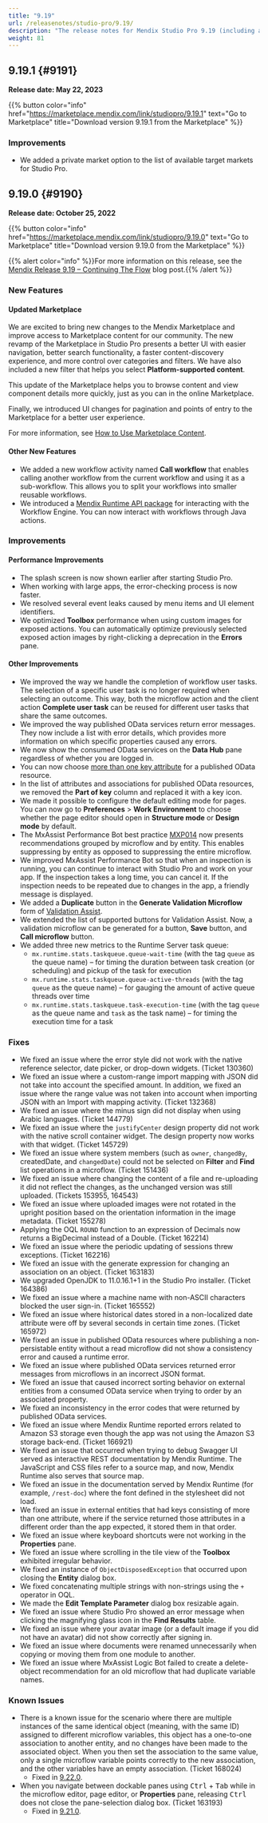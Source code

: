 ```yaml
---
title: "9.19"
url: /releasenotes/studio-pro/9.19/
description: "The release notes for Mendix Studio Pro 9.19 (including all patches) with details on new features, bug fixes, and known issues."
weight: 81
---
```


## 9.19.1 {#9191}

**Release date: May 22, 2023**

{{% button color="info" href="https://marketplace.mendix.com/link/studiopro/9.19.1" text="Go to Marketplace" title="Download version 9.19.1 from the Marketplace" %}}

### Improvements

* We added a private market option to the list of available target markets for Studio Pro.

## 9.19.0 {#9190}

**Release date: October 25, 2022**

{{% button color="info" href="https://marketplace.mendix.com/link/studiopro/9.19.0" text="Go to Marketplace" title="Download version 9.19.0 from the Marketplace" %}}

{{% alert color="info" %}}For more information on this release, see the [Mendix Release 9.19 – Continuing The Flow](https://www.mendix.com/blog/mendix-release-9-19-continuing-the-flow/) blog post.{{% /alert %}}

### New Features

#### Updated Marketplace

We are excited to bring new changes to the Mendix Marketplace and improve access to Marketplace content for our community. The new revamp of the Marketplace in Studio Pro presents a better UI with easier navigation, better search functionality, a faster content-discovery experience, and more control over categories and filters. We have also included a new filter that helps you select **Platform-supported content**. 

This update of the Marketplace helps you to browse content and view component details more quickly, just as you can in the online Marketplace. 

Finally, we introduced UI changes for pagination and points of entry to the Marketplace for a better user experience.

For more information, see [How to Use Marketplace Content](/appstore/use-content/).

#### Other New Features

* We added a new workflow activity named **Call workflow** that enables calling another workflow from the current workflow and using it as a sub-workflow. This allows you to split your workflows into smaller reusable workflows.
* We introduced a [Mendix Runtime API package](https://apidocs.rnd.mendix.com/9/runtime/com/mendix/core/Core.html#workflows()) for interacting with the Workflow Engine. You can now interact with workflows through Java actions. 

### Improvements

#### Performance Improvements

* The splash screen is now shown earlier after starting Studio Pro.
* When working with large apps, the error-checking process is now faster.
* We resolved several event leaks caused by menu items and UI element identifiers.
* We optimized **Toolbox** performance when using custom images for exposed actions. You can automatically optimize previously selected exposed action images by right-clicking a deprecation in the **Errors** pane.

#### Other Improvements

* We improved the way we handle the completion of workflow user tasks. The selection of a specific user task is no longer required when selecting an outcome. This way, both the microflow action and the client action **Complete user task** can be reused for different user tasks that share the same outcomes.
* We improved the way published OData services return error messages. They now include a list with error details, which provides more information on which specific properties caused any errors.
* We now show the consumed OData services on the **Data Hub** pane regardless of whether you are logged in.
* You can now choose [more than one key attribute](/refguide9/published-odata-resource/#key) for a published OData resource.
* In the list of attributes and associations for published OData resources, we removed the **Part of key** column and replaced it with a key icon.
* We made it possible to configure the default editing mode for pages. You can now go to **Preferences** > **Work Environment** to choose whether the page editor should open in **Structure mode** or **Design mode** by default.
* The MxAssist Performance Bot best practice [MXP014](/refguide9/performance-best-practices/#mxp014) now presents recommendations grouped by microflow and by entity. This enables suppressing by entity as opposed to suppressing the entire microflow.
* We improved MxAssist Performance Bot so that when an inspection is running, you can continue to interact with Studio Pro and work on your app. If the inspection takes a long time, you can cancel it. If the inspection needs to be repeated due to changes in the app, a friendly message is displayed.
* We added a **Duplicate** button in the **Generate Validation Microflow** form of [Validation Assist](/refguide9/validation-assist/).
* We extended the list of supported buttons for Validation Assist. Now, a validation microflow can be generated for a button, **Save** button, and **Call microflow** button.
* We added three new metrics to the Runtime Server task queue:
    * `mx.runtime.stats.taskqueue.queue-wait-time` (with the tag `queue` as the queue name) – for timing the duration between task creation (or scheduling) and pickup of the task for execution
    * `mx.runtime.stats.taskqueue.queue-active-threads` (with the tag `queue` as the queue name) – for gauging the amount of active queue threads over time
    * `mx.runtime.stats.taskqueue.task-execution-time` (with the tag `queue` as the queue name and `task` as the task name) – for timing the execution time for a task

### Fixes

* We fixed an issue where the error style did not work with the native reference selector, date picker, or drop-down widgets. (Ticket 130360)
* We fixed an issue where a custom-range import mapping with JSON did not take into account the specified amount. In addition, we fixed an issue where the range value was not taken into account when importing JSON with an Import with mapping activity. (Ticket 132368)
* We fixed an issue where the minus sign did not display when using Arabic languages. (Ticket 144779)
* We fixed an issue where the `justifyCenter` design property did not work with the native scroll container widget. The design property now works with that widget. (Ticket 145729)
* We fixed an issue where system members (such as `owner`, `changedBy`, createdDate, and `changedDate`) could not be selected on **Filter** and **Find** list operations in a microflow. (Ticket 151436)
* We fixed an issue where changing the content of a file and re-uploading it did not reflect the changes, as the unchanged version was still uploaded. (Tickets 153955, 164543)
* We fixed an issue where uploaded images were not rotated in the upright position based on the orientation information in the image metadata. (Ticket 155278)
* Applying the OQL `ROUND` function to an expression of Decimals now returns a BigDecimal instead of a Double. (Ticket 162214)
* We fixed an issue where the periodic updating of sessions threw exceptions. (Ticket 162216)
* We fixed an issue with the generate expression for changing an association on an object. (Ticket 163183)
* We upgraded OpenJDK to 11.0.16.1+1 in the Studio Pro installer. (Ticket 164386)
* We fixed an issue where a machine name with non-ASCII characters blocked the user sign-in. (Ticket 165552)
* We fixed an issue where historical dates stored in a non-localized date attribute were off by several seconds in certain time zones. (Ticket 165972)
* We fixed an issue in published OData resources where publishing a non-persistable entity without a read microflow did not show a consistency error and caused a runtime error.
* We fixed an issue where published OData services returned error messages from microflows in an incorrect JSON format.
* We fixed an issue that caused incorrect sorting behavior on external entities from a consumed OData service when trying to order by an associated property.
* We fixed an inconsistency in the error codes that were returned by published OData services.
* We fixed an issue where Mendix Runtime reported errors related to Amazon S3 storage even though the app was not using the Amazon S3 storage back-end. (Ticket 166921)
* We fixed an issue that occurred when trying to debug Swagger UI served as interactive REST documentation by Mendix Runtime. The JavaScript and CSS files refer to a source map, and now, Mendix Runtime also serves that source map.
* We fixed an issue in the documentation served by Mendix Runtime (for example, `/rest-doc`) where the font defined in the stylesheet did not load.
* We fixed an issue in external entities that had keys consisting of more than one attribute, where if the service returned those attributes in a different order than the app expected, it stored them in that order.
* We fixed an issue where keyboard shortcuts were not working in the **Properties** pane.
* We fixed an issue where scrolling in the tile view of the **Toolbox** exhibited irregular behavior.
* We fixed an instance of `ObjectDisposedException` that occurred upon closing the **Entity** dialog box.
* We fixed concatenating multiple strings with non-strings using the `+` operator in OQL.
* We made the **Edit Template Parameter** dialog box resizable again.
* We fixed an issue where Studio Pro showed an error message when clicking the magnifying glass icon in the **Find Results** table.
* We fixed an issue where your avatar image (or a default image if you did not have an avatar) did not show correctly after signing in.
* We fixed an issue where documents were renamed unnecessarily when copying or moving them from one module to another.
* We fixed an issue where MxAssist Logic Bot failed to create a delete-object recommendation for an old microflow that had duplicate variable names.

### Known Issues

* There is a known issue for the scenario where there are multiple instances of the same identical object (meaning, with the same ID) assigned to different microflow variables, this object has a one-to-one association to another entity, and no changes have been made to the associated object. When you then set the association to the same value, only a single microflow variable points correctly to the new association, and the other variables have an empty association. (Ticket 168024)
    * Fixed in [9.22.0](/releasenotes/studio-pro/9.22/#168024).
* When you navigate between dockable panes using <kbd>Ctrl</kbd> + <kbd>Tab</kbd> while in the microflow editor, page editor, or **Properties** pane, releasing <kbd>Ctrl</kbd> does not close the pane-selection dialog box. (Ticket 163193)
    * Fixed in [9.21.0](/releasenotes/studio-pro/9.21/#163193).

